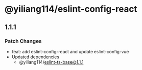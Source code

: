 # @yiliang114/eslint-config-react

## 1.1.1

### Patch Changes

- feat: add eslint-config-react and update eslint-config-vue
- Updated dependencies
  - @yiliang114/eslint-ts-base@1.1.1
